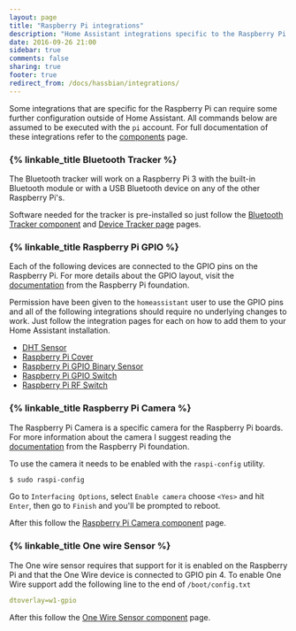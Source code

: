 ```yaml
---
layout: page
title: "Raspberry Pi integrations"
description: "Home Assistant integrations specific to the Raspberry Pi."
date: 2016-09-26 21:00
sidebar: true
comments: false
sharing: true
footer: true
redirect_from: /docs/hassbian/integrations/
---
```


Some integrations that are specific for the Raspberry Pi can require some further configuration outside of Home Assistant. All commands below are assumed to be executed with the `pi` account. For full documentation of these integrations refer to the [components](/components) page.

### {% linkable_title Bluetooth Tracker %}

The Bluetooth tracker will work on a Raspberry Pi 3 with the built-in Bluetooth module or with a USB Bluetooth device on any of the other Raspberry Pi's.

Software needed for the tracker is pre-installed so just follow the [Bluetooth Tracker component](/components/device_tracker.bluetooth_tracker/) and [Device Tracker page](/components/device_tracker/) pages.

### {% linkable_title Raspberry Pi GPIO %}

Each of the following devices are connected to the GPIO pins on the Raspberry Pi.
For more details about the GPIO layout, visit the [documentation](https://www.raspberrypi.org/documentation/usage/gpio/) from the Raspberry Pi foundation.

Permission have been given to the `homeassistant` user to use the GPIO pins and all of the following integrations should require no underlying changes to work.
Just follow the integration pages for each on how to add them to your Home Assistant installation.

 - [DHT Sensor](/components/sensor.dht/)
 - [Raspberry Pi Cover](/components/cover.rpi_gpio/)
 - [Raspberry Pi GPIO Binary Sensor](/components/binary_sensor.rpi_gpio/)
 - [Raspberry Pi GPIO Switch](/components/switch.rpi_gpio/)
 - [Raspberry Pi RF Switch](/components/switch.rpi_rf/)

### {% linkable_title Raspberry Pi Camera %}

The Raspberry Pi Camera is a specific camera for the Raspberry Pi boards. For more information about the camera I suggest reading the [documentation](https://www.raspberrypi.org/documentation/usage/camera/) from the Raspberry Pi foundation.

To use the camera it needs to be enabled with the `raspi-config` utility.

```bash
$ sudo raspi-config
```

Go to `Interfacing Options`, select `Enable camera` choose `<Yes>` and hit `Enter`, then go to `Finish` and you'll be prompted to reboot.

After this follow the [Raspberry Pi Camera component](/components/camera.rpi_camera/) page.

### {% linkable_title One wire Sensor %}

The One wire sensor requires that support for it is enabled on the Raspberry Pi and that the One Wire device is connected to GPIO pin 4.
To enable One Wire support add the following line to the end of `/boot/config.txt`
```yaml
dtoverlay=w1-gpio
```
After this follow the [One Wire Sensor component](/components/sensor.onewire/) page.
